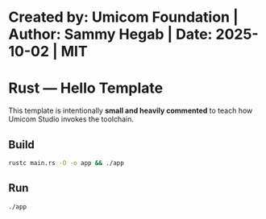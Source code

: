 # Created by: Umicom Foundation | Author: Sammy Hegab | Date: 2025-10-02 | MIT

# Rust — Hello Template

This template is intentionally **small and heavily commented** to teach how
Umicom Studio invokes the toolchain.

## Build
```bash
rustc main.rs -O -o app && ./app
```

## Run
```bash
./app
```


